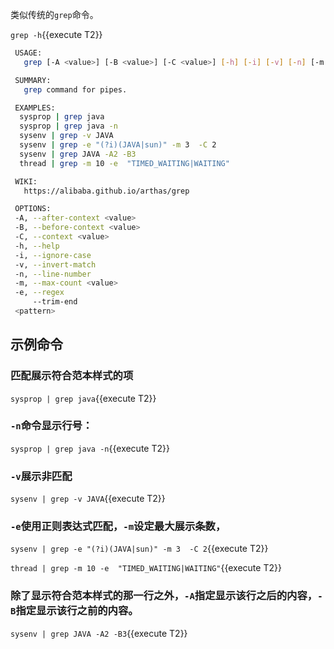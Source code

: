 
类似传统的`grep`命令。

`grep -h`{{execute T2}}

```bash
 USAGE:
   grep [-A <value>] [-B <value>] [-C <value>] [-h] [-i] [-v] [-n] [-m <value>] [-e] [--trim-end] pattern

 SUMMARY:
   grep command for pipes.

 EXAMPLES:
  sysprop | grep java
  sysprop | grep java -n
  sysenv | grep -v JAVA
  sysenv | grep -e "(?i)(JAVA|sun)" -m 3  -C 2
  sysenv | grep JAVA -A2 -B3
  thread | grep -m 10 -e  "TIMED_WAITING|WAITING"

 WIKI:
   https://alibaba.github.io/arthas/grep

 OPTIONS:
 -A, --after-context <value>                                                    Print NUM lines of trailing context)
 -B, --before-context <value>                                                   Print NUM lines of leading context)
 -C, --context <value>                                                          Print NUM lines of output context)
 -h, --help                                                                     this help
 -i, --ignore-case                                                              Perform case insensitive matching.  By default, grep is case sensitive.
 -v, --invert-match                                                             Select non-matching lines
 -n, --line-number                                                              Print line number with output lines
 -m, --max-count <value>                                                        stop after NUM selected lines)
 -e, --regex                                                                    Enable regular expression to match
     --trim-end                                                                 Remove whitespaces at the end of the line
 <pattern>                                                                      Pattern
```

## 示例命令

### 匹配展示符合范本样式的项

`sysprop | grep java`{{execute T2}}

### `-n`命令显示行号：

`sysprop | grep java -n`{{execute T2}}

### `-v`展示非匹配

`sysenv | grep -v JAVA`{{execute T2}}

### `-e`使用正则表达式匹配，`-m`设定最大展示条数，

`sysenv | grep -e "(?i)(JAVA|sun)" -m 3  -C 2`{{execute T2}}

`thread | grep -m 10 -e  "TIMED_WAITING|WAITING"`{{execute T2}}

###  除了显示符合范本样式的那一行之外，`-A`指定显示该行之后的内容，`-B`指定显示该行之前的内容。

`sysenv | grep JAVA -A2 -B3`{{execute T2}}
